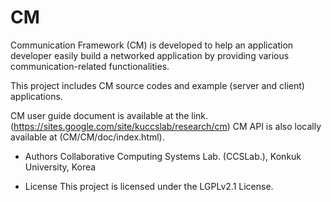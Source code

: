 # CM
Communication Framework (CM) is developed to help an application developer easily build a networked application by providing
various communication-related functionalities.

This project includes CM source codes and example (server and client) applications.

CM user guide document is available at the link. (https://sites.google.com/site/kuccslab/research/cm)
CM API is also locally available at (CM/CM/doc/index.html).

* Authors
Collaborative Computing Systems Lab. (CCSLab.), Konkuk University, Korea

* License
This project is licensed under the LGPLv2.1 License.
